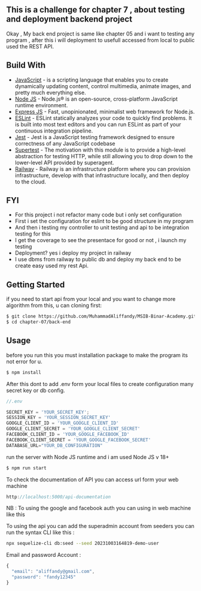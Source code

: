 ## This is a challenge for chapter 7 , about testing and deployment backend project
Okay , My back end project is same like chapter 05 and i want to testing any program , after this i will deployment to usefull accessed from local to public used the REST API.

## Build With
- [JavaScript](https://www.javascript.com/) - is a scripting language that enables you to create dynamically updating content, control multimedia, animate      images, and pretty much everything else.
- [Node JS](https://nodejs.org/en) - Node.js® is an open-source, cross-platform JavaScript runtime environment.
- [Express JS](https://expressjs.com/) - Fast, unopinionated, minimalist web framework for Node.js.
- [ESLint](https://eslint.org) - ESLint statically analyzes your code to quickly find problems. It is built into most text editors and you can run ESLint as part of your continuous integration pipeline.
- [Jest](https://jestjs.io) - Jest is a JavaScript testing framework designed to ensure correctness of any JavaScript codebase
- [Supertest](https://www.npmjs.com/package/supertest) - The motivation with this module is to provide a high-level abstraction for testing HTTP, while still allowing you to drop down to the lower-level API provided by superagent.
- [Railway](https://railway.app) - Railway is an infrastructure platform where you can provision infrastructure, develop with that infrastructure locally, and then deploy to the cloud.

## FYI 
- For this project i not refactor many code but i only set configuration
- First i set the configuration for eslint to be good structure in my program
- And then i testing my controller to unit testing and api to be integration testing for this
- I get the coverage to see the presentace for good or not , i launch my testing
- Deployment? yes i deploy my project in railway
- I use dbms from railway to public db and deploy my back end to be create easy used my rest Api.


## Getting Started

if you need to start api from your local and you want to change more algorithm from this, u can cloning first:

```sh
$ git clone https://github.com/MuhammadAliffandy/MSIB-Binar-Academy.git
$ cd chapter-07/back-end
```

## Usage

before you run this you must installation package to make the program its not error for u.

```sh
$ npm install
```

After this dont to add .env form your local files to create configuration many secret key or db config.

```javascript
//.env

SECRET_KEY = 'YOUR_SECRET_KEY';
SESSION_KEY = 'YOUR_SESSION_SECRET_KEY'
GOOGLE_CLIENT_ID = 'YOUR_GOOGLE_CLIENT_ID'
GOOGLE_CLIENT_SECRET = 'YOUR_GOOGLE_CLIENT_SECRET'
FACEBOOK_CLIENT_ID = 'YOUR_GOOGLE_FACEBOOK_ID'
FACEBOOK_CLIENT_SECRET = 'YOUR_GOOGLE_FACEBOOK_SECRET'
DATABASE_URL="YOUR_DB_CONFIGURATION"

```

run the server with Node JS runtime and i am used Node JS v 18+

```sh
$ npm run start
```
To check the documentation of API you can access url form your web machine 

```javascript
http://localhost:5000/api-documentation
```
NB : To using the google and facebook auth you can using in web machine like this

To using the api you can add the superadmin account from seeders 
you can run the syntax CLI like this : 

```sh
npx sequelize-cli db:seed --seed 20231003164819-demo-user
```
Email and password Account : 

```javascript
{
  "email": "aliffandy@gmail.com",
  "password": "fandy12345"
}

```


